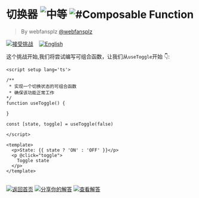 <!--info-header-start--><h1>切换器 <img src="https://img.shields.io/badge/-%E4%B8%AD%E7%AD%89-d9901a" alt="中等"/> <img src="https://img.shields.io/badge/-%23Composable%20Function-999" alt="#Composable Function"/></h1><blockquote><p>By webfansplz <a href="https://github.com/webfansplz" target="_blank">@webfansplz</a></p></blockquote><p><a href="https://sfc.vuejs.org/#eNpNT81OhDAQfpUvveASI3dSVr1s4kE96M16qM0sEkrb0EFjCO9uKRuylzYz8/3O4jGEu5+JRC1kNGMXGJF4CrDatU3BsTgqp1xVlsqhxNMQLA3kGBrGD8FH/WUJ58kZ7rwDf2sG+7a1FNNAiKyZMvVZ95RXO/jXj31SGUcybP+UKyvl9uMU6T3r3BwwrxGW9THeRcZHVr29GH2iuUKftY10WLGy2grlApIpRU+sNAEyHN9WiRrzvEXEPYrXlwJ1+k6nAssiq3DB4sHYzvSNEpuhEvkAbJZ7R2wUWV15ieUfKuF7FA==" target="_blank"><img src="https://img.shields.io/badge/-%E6%8E%A5%E5%8F%97%E6%8C%91%E6%88%98-213547?logo=vue.js&logoColor=42b883" alt="接受挑战"/></a> &nbsp;&nbsp;&nbsp;<a href="./README.md" target="_blank"><img src="https://img.shields.io/badge/-English-gray" alt="English"/></a> </p><!--info-header-end-->


这个挑战开始,我们将尝试编写可组合函数，让我们从`useToggle`开始 👇:

```vue
<script setup lang='ts'>

/**
 * 实现一个切换状态的可组合函数
 * 确保该功能正常工作
*/
function useToggle() {

}

const [state, toggle] = useToggle(false)

</script>

<template>
  <p>State: {{ state ? 'ON' : 'OFF' }}</p>
  <p @click="toggle">
    Toggle state
  </p>
</template>

```
<!--info-footer-start--><br><a href="../../README.zh-CN.md" target="_blank"><img src="https://img.shields.io/badge/-%E8%BF%94%E5%9B%9E%E9%A6%96%E9%A1%B5-grey" alt="返回首页"/></a> <a href="https://github.com/webfansplz/vuejs-challenges/issues/new?labels=answer,zh-CN&template=1-answer.zh-CN.md&title=15%20-%20%E5%88%87%E6%8D%A2%E5%99%A8" target="_blank"><img src="https://img.shields.io/badge/-%E5%88%86%E4%BA%AB%E4%BD%A0%E7%9A%84%E8%A7%A3%E7%AD%94-teal" alt="分享你的解答"/></a> <a href="https://github.com/webfansplz/vuejs-challenges/issues?q=label%3A15+label%3Aanswer" target="_blank"><img src="https://img.shields.io/badge/-%E6%9F%A5%E7%9C%8B%E8%A7%A3%E7%AD%94-de5a77?logo=awesome-lists&logoColor=white" alt="查看解答"/></a> <!--info-footer-end-->
